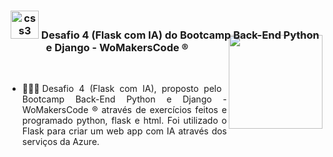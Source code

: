 <div align="center">
<h3><img src="https://i.pinimg.com/originals/e7/26/c7/e726c74ac081eed50feee1433d12c998.gif" alt="css3" width="45"> Desafio 4 (Flask com IA) do Bootcamp Back-End Python e Django - WoMakersCode ®
 
<img align="right" width="150px" style="margin-top:-10px" src="https://user-images.githubusercontent.com/71572039/216510822-39114072-9905-4308-b0ee-3a4bddc8b76f.png">
</div>
</br>
<div align="justify">
 
- 👷🏻‍♀Desafio 4 (Flask com IA), proposto pelo Bootcamp Back-End Python e Django - WoMakersCode ® através de exercícios feitos e programado python, flask e html. Foi utilizado o Flask para criar um web app com IA através dos serviços da Azure.
  
</div>
